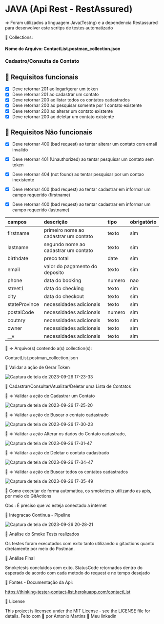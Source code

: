 # JAVA (Api Rest - RestAssured)

=> Foram utilizados a linguagem Java(Testng) e a dependencia Restassured para desenvolver este scritps de testes automatizado
 
🚀 Collections: 
#### Nome do Arquivo: ContactList.postman_collection.json 

### Cadastro/Consulta de Contato
## 🔖 Requisitos funcionais
- [X] Deve retornar 201 ao logar/gerar um token 
- [X] Deve retornar 201 ao cadastrar um contato
- [X] Deve retornar 200 ao listar todos os contatos cadastrados
- [X] Deve retornar 200 ao pesquisar somente por 1 contato existente
- [X] Deve retornar 200 ao alterar um contato existente
- [X] Deve retornar 200 ao deletar um contato existente

## 🔖 Requisitos Não funcionais
- [X] Deve retornar 400 (bad request) ao tentar alterar um contato com email invalido
- [X] Deve retornar 401 (Unauthorized) ao tentar pesquisar um contato sem token
- [X] Deve retornar 404 (not found) ao tentar pesquisar por um contao inexistente
- [X] Deve retornar 400 (bad request) ao tentar cadastrar em informar um campo requerido (firstname)
- [X] Deve retornar 400 (bad request) ao tentar cadastrar em informar um campo requerido (lastname)


| campos             | descrição                              | tipo     | obrigatório |
| :----------------- | :------------------------------------- | :------- | :---------- |
| firstname          | primeiro nome ao cadastrar um contato  | texto    | sim         |
| lastname           | segundo nome ao cadastrar um contato   | texto    | sim         |
| birthdate          | preco total                            | date     | sim         |
| email              | valor do pagamento do deposito         | texto    | sim         |
| phone              | data do booking                        | numero   | nao         |
| street1            | data do checking                       | texto    | sim         |
| city               | data do checkout                       | texto    | sim         |
| stateProvince      | necessidades adicionais                | texto    | sim         |
| postalCode         | necessidades adicionais                | numero   | sim         |
| coutnry            | necessidades adicionais                | texto    | sim         |
| owner              | necessidades adicionais                | texto    | sim         |
| __v                | necessidades adicionais                | texto    | sim         |


🔖 => Arquivo(s) contendo a(s) collection(s):

ContactList.postman_collection.json

🚀 Validar a ação de Gerar Token

![Captura de tela de 2023-09-26 17-23-33](https://github.com/antoniogmartins/java_apirest/assets/35534493/98ecdaac-7d5c-4aa5-9020-9b3a7c4e2cce)

🚀 Cadastrar/Consultar/Atualizar/Deletar uma Lista de Contatos

🔖 => Validar a ação de Cadastrar um Contato

![Captura de tela de 2023-09-26 17-25-20](https://github.com/antoniogmartins/java_apirest/assets/35534493/786cf955-719a-4492-b3d8-0bb7c854713c)

🔖 => Validar a ação de Buscar o contato cadastrado

![Captura de tela de 2023-09-26 17-30-23](https://github.com/antoniogmartins/java_apirest/assets/35534493/ab75a5a9-49f6-4fd5-b4a0-37648f5e4b76)

🔖 => Validar a ação Alterar os dados do Contato cadastrado,

![Captura de tela de 2023-09-26 17-31-47](https://github.com/antoniogmartins/java_apirest/assets/35534493/4a5744ee-912f-4aae-9eb3-1dc4cb09c2d1)

🔖 => Validar a ação de Deletar o contato cadastrado

![Captura de tela de 2023-09-26 17-34-47](https://github.com/antoniogmartins/java_apirest/assets/35534493/dc5a6210-52bb-4fe2-acf8-b685a69c7aa0)

🔖 => Validar a ação de Buscar todos os contatos cadastrados

![Captura de tela de 2023-09-26 17-35-49](https://github.com/antoniogmartins/java_apirest/assets/35534493/8839f3f9-50cf-4127-bd3d-f843a04021b9)

🚀 Como executar de forma automatica, os smoketests utilizando as apis, por meio do GitActions

Obs.: É preciso que vc esteja conectado a internet

🚀 Integracao Continua - Pipeline



![Captura de tela de 2023-09-26 20-28-21](https://github.com/antoniogmartins/java_apirest/assets/35534493/cabf159b-6af4-4e29-9d58-002859d37b17)


🚀 Análise do Smoke Tests realizados

Os testes foram executados com exito tanto utilizando o gitactions quanto diretamente por meio do Postman.

🚀 Análise Final

Smoketests concluidos com exito. StatusCode retornados dentro do esperado de acordo com cada metodo do request e no tempo desejado

🚀 Fontes - Documentação da Api:

https://thinking-tester-contact-list.herokuapp.com/contactList

📝 License

This project is licensed under the MIT License - see the LICENSE file for details.
Feito com 💜  por Antonio Martins 👋   Meu linkedin


